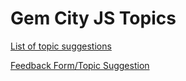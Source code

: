 Gem City JS Topics
======

[List of topic suggestions][topics]

[Feedback Form/Topic Suggestion][feedback]


[topics]: ./topics.csv
[feedback]: https://docs.google.com/forms/d/1TygXppTiqeuz8Ljnv-LIwayjamAgXFaH-RmaQ2BNxH0/viewform
